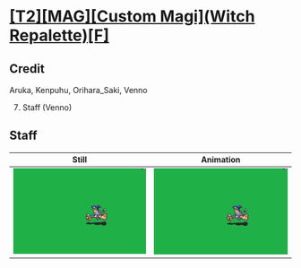 # [\[T2\]\[MAG\]\[Custom Magi\]\(Witch Repalette\)\[F\]](../)

## Credit

Aruka, Kenpuhu, Orihara_Saki, Venno

7. Staff (Venno)
	
## Staff

| Still | Animation |
| :---: | :-------: |
| ![Staff still](./Staff_000.png) | ![Staff animation](./Staff.gif) |
